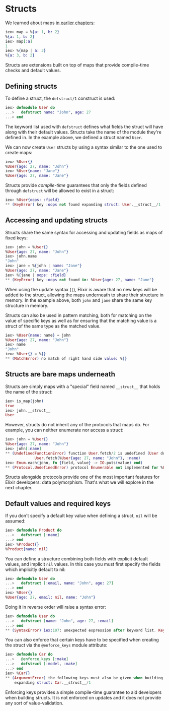 # Structs

We learned about maps [in earlier chapters](keywords-and-maps.md):

```elixir
iex> map = %{a: 1, b: 2}
%{a: 1, b: 2}
iex> map[:a]
1
iex> %{map | a: 3}
%{a: 3, b: 2}
```

Structs are extensions built on top of maps that provide compile-time checks and default values.

## Defining structs

To define a struct, the `defstruct/1` construct is used:

```elixir
iex> defmodule User do
...>   defstruct name: "John", age: 27
...> end
```

The keyword list used with `defstruct` defines what fields the struct will have along with their default values. Structs take the name of the module they're defined in. In the example above, we defined a struct named `User`.

We can now create `User` structs by using a syntax similar to the one used to create maps:

```elixir
iex> %User{}
%User{age: 27, name: "John"}
iex> %User{name: "Jane"}
%User{age: 27, name: "Jane"}
```

Structs provide *compile-time* guarantees that only the fields defined through `defstruct` will be allowed to exist in a struct:

```elixir
iex> %User{oops: :field}
** (KeyError) key :oops not found expanding struct: User.__struct__/1
```

## Accessing and updating structs

Structs share the same syntax for accessing and updating fields as maps of fixed keys:

```elixir
iex> john = %User{}
%User{age: 27, name: "John"}
iex> john.name
"John"
iex> jane = %{john | name: "Jane"}
%User{age: 27, name: "Jane"}
iex> %{jane | oops: :field}
** (KeyError) key :oops not found in: %User{age: 27, name: "Jane"}
```

When using the update syntax (`|`), Elixir is aware that no new keys will be added to the struct, allowing the maps underneath to share their structure in memory. In the example above, both `john` and `jane` share the same key structure in memory.

Structs can also be used in pattern matching, both for matching on the value of specific keys as well as for ensuring that the matching value is a struct of the same type as the matched value.

```elixir
iex> %User{name: name} = john
%User{age: 27, name: "John"}
iex> name
"John"
iex> %User{} = %{}
** (MatchError) no match of right hand side value: %{}
```

## Structs are bare maps underneath

Structs are simply maps with a "special" field named `__struct__` that holds the name of the struct:

```elixir
iex> is_map(john)
true
iex> john.__struct__
User
```

However, structs do not inherit any of the protocols that maps do. For example, you can neither enumerate nor access a struct:

```elixir
iex> john = %User{}
%User{age: 27, name: "John"}
iex> john[:name]
** (UndefinedFunctionError) function User.fetch/2 is undefined (User does not implement the Access behaviour)
             User.fetch(%User{age: 27, name: "John"}, :name)
iex> Enum.each(john, fn {field, value} -> IO.puts(value) end)
** (Protocol.UndefinedError) protocol Enumerable not implemented for %User{age: 27, name: "John"} of type User (a struct)
```

Structs alongside protocols provide one of the most important features for Elixir developers: data polymorphism. That's what we will explore in the next chapter.

## Default values and required keys

If you don't specify a default key value when defining a struct, `nil` will be assumed:

```elixir
iex> defmodule Product do
...>   defstruct [:name]
...> end
iex> %Product{}
%Product{name: nil}
```

You can define a structure combining both fields with explicit default values, and implicit `nil` values. In this case you must first specify the fields which implicitly default to nil:

```elixir
iex> defmodule User do
...>   defstruct [:email, name: "John", age: 27]
...> end
iex> %User{}
%User{age: 27, email: nil, name: "John"}
```

Doing it in reverse order will raise a syntax error:

```elixir
iex> defmodule User do
...>   defstruct [name: "John", age: 27, :email]
...> end
** (SyntaxError) iex:107: unexpected expression after keyword list. Keyword lists must always come last in lists and maps.
```

You can also enforce that certain keys have to be specified when creating the struct via the `@enforce_keys` module attribute:

```elixir
iex> defmodule Car do
...>   @enforce_keys [:make]
...>   defstruct [:model, :make]
...> end
iex> %Car{}
** (ArgumentError) the following keys must also be given when building struct Car: [:make]
    expanding struct: Car.__struct__/1
```

Enforcing keys provides a simple compile-time guarantee to aid developers when building structs. It is not enforced on updates and it does not provide any sort of value-validation.
